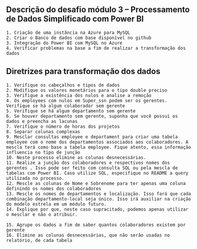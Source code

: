 ## Descrição do desafio módulo 3 – Processamento de Dados Simplificado com Power BI
    1. Criação de uma instância na Azure para MySQL
    2. Criar o Banco de dados com base disponível no github
    3. Integração do Power BI com MySQL no Azure 
    4. Verificar problemas na base a fim de realizar a transformação dos dados
## Diretrizes para transformação dos dados
    1. Verifique os cabeçalhos e tipos de dados
    2. Modifique os valores monetários para o tipo double preciso
    3. Verifique a existência dos nulos e analise a remoção
    4. Os employees com nulos em Super_ssn podem ser os gerentes. Verifique se há algum colaborador sem gerente
    5. Verifique se há algum departamento sem gerente
    6. Se houver departamento sem gerente, suponha que você possui os dados e preencha as lacunas
    7. Verifique o número de horas dos projetos
    8. Separar colunas complexas
    9. Mesclar consultas employee e departament para criar uma tabela employee com o nome dos departamentos associados aos colaboradores. A mescla terá como base a tabela employee. Fique atento, essa informação influencia no tipo de junção
    10. Neste processo elimine as colunas desnecessárias. 
    11. Realize a junção dos colaboradores e respectivos nomes dos gerentes . Isso pode ser feito com consulta SQL ou pela mescla de tabelas com Power BI. Caso utilize SQL, especifique no README a query utilizada no processo.
    12. Mescle as colunas de Nome e Sobrenome para ter apenas uma coluna definindo os nomes dos colaboradores
    13. Mescle os nomes de departamentos e localização. Isso fará que cada combinação departamento-local seja único. Isso irá auxiliar na criação do modelo estrela em um módulo futuro.
    14. Explique por que, neste caso supracitado, podemos apenas utilizar o mesclar e não o atribuir. 

    15. Agrupe os dados a fim de saber quantos colaboradores existem por gerente
    16. Elimine as colunas desnecessárias, que não serão usadas no relatório, de cada tabela
